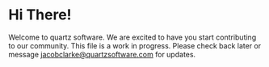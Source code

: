 # Hi There!

Welcome to quartz software. We are excited to have you start contributing to our community. This file is a work in progress. Please check back later or message jacobclarke@quartzsoftware.com for updates.